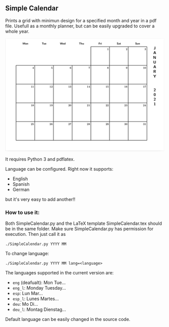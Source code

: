 ## Simple Calendar

Prints a grid with minimun design for a specified month and year in a pdf file.
Usefull as a monthly planner, but can be easily upgraded to cover a whole year.

![Example](https://github.com/Ignatius-Reilly/SimpleCalendar/blob/main/Examples/Example1.png)

It requires Python 3 and pdflatex.

Language can be configured. Right now it supports:

* English
* Spanish
* German

but it's very easy to add another!!


### How to use it:

Both SimpleCalendar.py and the LaTeX template SimpleCalendar.tex should be in the same folder.
Make sure SimpleCalendar.py has permission for execution.
Then just call it as
```
./SimpleCalendar.py YYYY MM
```

To change language:
```
./SimpleCalendar.py YYYY MM lang=<language>
```

The languages supported in the current version are:
* `eng` (deafualt): Mon Tue...
* `eng_l`: Monday Tuesday...
* `esp`: Lun Mar...
* `esp_l`: Lunes Martes...
* `deu`: Mo Di...
* `deu_l`: Montag Dienstag...

Default language can be easily changed in the source code.
